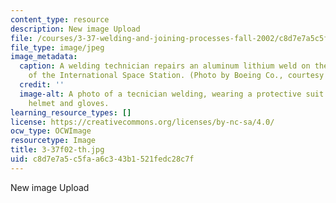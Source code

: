 ```yaml
---
content_type: resource
description: New image Upload
file: /courses/3-37-welding-and-joining-processes-fall-2002/c8d7e7a5c5faa6c343b1521fedc28c7f_3-37f02-th.jpg
file_type: image/jpeg
image_metadata:
  caption: A welding technician repairs an aluminum lithium weld on the Unity node
    of the International Space Station. (Photo by Boeing Co., courtesy of [NASA](http://www.nasa.gov/).)
  credit: ''
  image-alt: A photo of a tecnician welding, wearing a protective suit including a
    helmet and gloves.
learning_resource_types: []
license: https://creativecommons.org/licenses/by-nc-sa/4.0/
ocw_type: OCWImage
resourcetype: Image
title: 3-37f02-th.jpg
uid: c8d7e7a5-c5fa-a6c3-43b1-521fedc28c7f
---
```

New image Upload